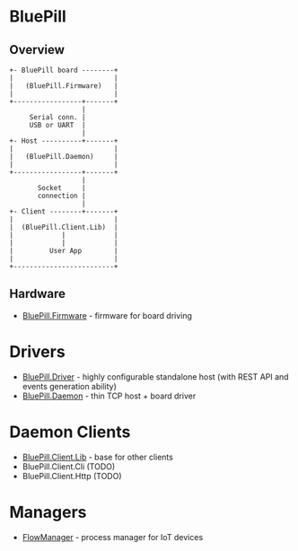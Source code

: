# BluePill

## Overview

```
+- BluePill board --------+
|                         |
|   (BluePill.Firmware)   |
|                         |
+-----------------+-------+
                  |
     Serial conn. |
     USB or UART  |
                  |
+- Host ----------+-------+
|                         |
|   (BluePill.Daemon)     |
|                         |
+-----------------+-------+
                  |
       Socket     |
       connection |
                  |
+- Client --------+-------+
|                         |
|  (BluePill.Client.Lib)  |
|            |            |
|            |            |
|         User App        |
|                         |
+-------------------------+
```

## Hardware

- [BluePill.Firmware](https://github.com/tBlabs/BluePill.Firmware) - firmware for board driving 

# Drivers

- [BluePill.Driver](https://github.com/tBlabs/BluePill.Driver) - highly configurable standalone host (with REST API and events generation ability)
- [BluePill.Daemon](https://github.com/tBlabs/BluePill.Daemon) - thin TCP host + board driver

# Daemon Clients

- [BluePill.Client.Lib](https://github.com/tBlabs/BluePill.Client.Lib) - base for other clients
- BluePill.Client.Cli (TODO)
- BluePill.Client.Http (TODO)

# Managers

- [FlowManager](https://github.com/tBlabs/EventsManager) - process manager for IoT devices
